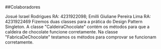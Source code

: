 ##Colaboradores

Josué Israel Rodrigues RA: 4231922098; Emilli Giuliane Pereira Lima RA: 4231922469
Fizemos duas classes para a prática do Design Pattern Singleton. A classe "CaldeiraChocolate" contém os métodos para que a caldeira de chocolate funcione corretamente. Na classe "FabricaDeChocolate" testamos os métodos para comprovar se funcionam corretamente.